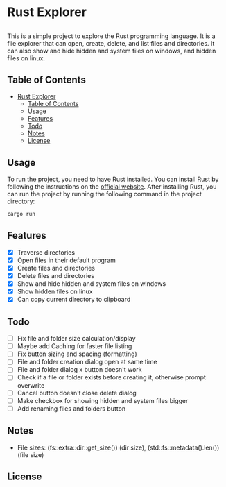 # Rust Explorer

##
This is a simple project to explore the Rust programming language. It is a file explorer that can open, create, delete, and list files and directories. It can also show and hide hidden and system files on windows, and hidden files on linux.

## Table of Contents
- [Rust Explorer](#rust-explorer)
  - [Table of Contents](#table-of-contents)
  - [Usage](#usage)
  - [Features](#features)
  - [Todo](#todo)
  - [Notes](#notes)
  - [License](#license)

## Usage
To run the project, you need to have Rust installed. You can install Rust by following the instructions on the [official website](https://www.rust-lang.org/tools/install). After installing Rust, you can run the project by running the following command in the project directory:
```bash
cargo run
```

## Features
- [x] Traverse directories
- [x] Open files in their default program
- [x] Create files and directories
- [x] Delete files and directories
- [x] Show and hide hidden and system files on windows
- [x] Show hidden files on linux
- [x] Can copy current directory to clipboard

## Todo
- [ ] Fix file and folder size calculation/display
- [ ] Maybe add Caching for faster file listing
- [ ] Fix button sizing and spacing (formatting)
- [ ] File and folder creation dialog open at same time
- [ ] File and folder dialog x button doesn't work
- [ ] Check if a file or folder exists before creating it, otherwise prompt overwrite
- [ ] Cancel button doesn't close delete dialog
- [ ] Make checkbox for showing hidden and system files bigger
- [ ] Add renaming files and folders button

## Notes
- File sizes: (fs::extra::dir::get_size()) (dir size), (std::fs::metadata().len()) (file size)

## License

